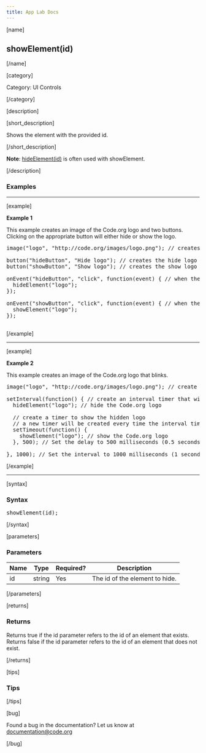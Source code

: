 ```yaml
---
title: App Lab Docs
---
```


[name]

## showElement(id)

[/name]

[category]

Category: UI Controls

[/category]

[description]

[short_description]

Shows the element with the provided id.

[/short_description]

**Note**: [hideElement(id)](/applab/docs/hideElement) is often used with showElement.

[/description]

### Examples
____________________________________________________

[example]

**Example 1**

This example creates an image of the Code.org logo and two buttons. Clicking on the appropriate button will either hide or show the logo.

<pre>
image("logo", "http://code.org/images/logo.png"); // creates the Code.org logo

button("hideButton", "Hide logo"); // creates the hide logo button
button("showButton", "Show logo"); // creates the show logo button

onEvent("hideButton", "click", function(event) { // when the hide button is clicked, hide the logo
  hideElement("logo");
});

onEvent("showButton", "click", function(event) { // when the show button is clicked, show the logo
  showElement("logo");
});

</pre>

[/example]

____________________________________________________

[example]

**Example 2**

This example creates an image of the Code.org logo that blinks.

<pre>
image("logo", "http://code.org/images/logo.png"); // create an image of the Code.org logo

setInterval(function() { // create an interval timer that will hide the Code.org logo
  hideElement("logo"); // hide the Code.org logo

  // create a timer to show the hidden logo
  // a new timer will be created every time the interval timer runs
  setTimeout(function() {
    showElement("logo"); // show the Code.org logo
  }, 500); // Set the delay to 500 milliseconds (0.5 seconds)

}, 1000); // Set the interval to 1000 milliseconds (1 second)
</pre>

[/example]

____________________________________________________

[syntax]

### Syntax
<pre>
showElement(id);
</pre>

[/syntax]

[parameters]

### Parameters

| Name  | Type | Required? | Description |
|-----------------|------|-----------|-------------|
| id | string | Yes | The id of the element to hide.  |

[/parameters]

[returns]

### Returns
Returns true if the id parameter refers to the id of an element that exists.
Returns false if the id parameter refers to the id of an element that does not exist. 

[/returns]

[tips]

### Tips

[/tips]

[bug]

Found a bug in the documentation? Let us know at documentation@code.org

[/bug]
